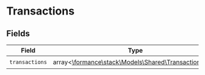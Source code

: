 # Transactions


## Fields

| Field                                                                                          | Type                                                                                           | Required                                                                                       | Description                                                                                    |
| ---------------------------------------------------------------------------------------------- | ---------------------------------------------------------------------------------------------- | ---------------------------------------------------------------------------------------------- | ---------------------------------------------------------------------------------------------- |
| `transactions`                                                                                 | array<[\formance\stack\Models\Shared\TransactionData](../../Models/Shared/TransactionData.md)> | :heavy_check_mark:                                                                             | N/A                                                                                            |
